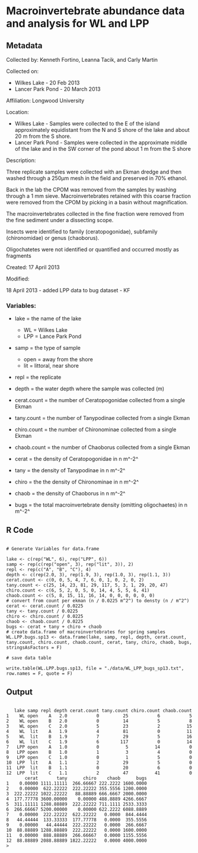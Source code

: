 # Macroinvertebrate abundance data and analysis for WL and LPP

## Metadata

Collected by: Kenneth Fortino, Leanna Tacik, and Carly Martin

Collected on: 

* Wilkes Lake - 20 Feb 2013
* Lancer Park Pond - 20 March 2013

Affiliation: Longwood University

Location:

* Wilkes Lake - Samples were collected to the E of the island approximately equidistant from the N and S shore of the lake and about 20 m from the S shore.
* Lancer Park Pond - Samples were collected in the approximate middle of the lake and in the SW corner of the pond about 1 m from the S shore

Description:

Three replicate samples were collected with an Ekman dredge and then washed through a 250&mu;m mesh in the field and preserved in 70% ethanol. 

Back in the lab the CPOM was removed from the samples by washing through a 1 mm sieve.  Macroinvertebrates retained with this coarse fraction were removed from the CPOM by picking in a basin without magnification.  

The macroinvertebrates collected in the fine fraction were removed from the fine sediment under a dissecting scope.

Insects were identified to family (ceratopogonidae), subfamily (chironomidae) or genus (chaoborus).  

Oligochatetes were not identified or quantified and occurred mostly as fragments

Created: 17 April 2013

Modified:

18 April 2013 - added LPP data to bug dataset - KF

### Variables:

* lake = the name of the lake
    * WL = Wilkes Lake
    * LPP = Lance Park Pond

* samp = the type of sample
    * open = away from the shore
    * lit = littoral, near shore

* repl = the replicate

* depth = the water depth where the sample was collected (m)

* cerat.count = the number of Ceratopogonidae collected from a single Ekman

* tany.count = the number of Tanypodinae collected from a single Ekman

* chiro.count = the number of Chironominae collected from a single Ekman

* chaob.count = the number of Chaoborus collected from a single Ekman

* cerat = the density of Ceratopogonidae in n m^-2^

* tany = the density of Tanypodinae in n m^-2^

* chiro = the the density of Chironominae in n m^-2^

* chaob = the density of Chaoborus in n m^-2^

* bugs = the total macroinvertebrate density (omitting oligochaetes) in n m^-2^

## R Code

~~~~

# Generate Variables for data.frame

lake <- c(rep("WL", 6), rep("LPP", 6))
samp <- rep(c(rep("open", 3), rep("lit", 3)), 2)
repl <- rep(c("A", "B", "C"), 4)
depth <- c(rep(2.0, 3), rep(1.9, 3), rep(1.0, 3), rep(1.1, 3))
cerat.count <- c(0, 0, 5, 4, 7, 6, 0, 1, 0, 2, 0, 2)
tany.count <- c(25, 14, 23, 81, 29, 117, 5, 3, 1, 29, 20, 47)
chiro.count <- c(6, 5, 2, 0, 5, 0, 14, 4, 5, 5, 6, 41)
chaob.count <- c(5, 8, 15, 11, 16, 14, 0, 0, 0, 0, 0, 0)
# convert from count per ekman (n / 0.0225 m^2^) to densty (n / m^2^)
cerat <- cerat.count / 0.0225
tany <- tany.count / 0.0225
chiro <- chiro.count / 0.0225
chaob <- chaob.count / 0.0225
bugs <- cerat + tany + chiro + chaob
# create data.frame of macroinvertebrates for spring samples
WL.LPP.bugs.sp13 <- data.frame(lake, samp, repl, depth, cerat.count, tany.count, chiro.count, chaob.count, cerat, tany, chiro, chaob, bugs, stringsAsFactors = F)

# save data table

write.table(WL.LPP.bugs.sp13, file = "./data/WL_LPP_bugs_sp13.txt", row.names = F, quote = F)

~~~~

## Output

~~~~

   lake samp repl depth cerat.count tany.count chiro.count chaob.count
1    WL open    A   2.0           0         25           6           5
2    WL open    B   2.0           0         14           5           8
3    WL open    C   2.0           5         23           2          15
4    WL  lit    A   1.9           4         81           0          11
5    WL  lit    B   1.9           7         29           5          16
6    WL  lit    C   1.9           6        117           0          14
7   LPP open    A   1.0           0          5          14           0
8   LPP open    B   1.0           1          3           4           0
9   LPP open    C   1.0           0          1           5           0
10  LPP  lit    A   1.1           2         29           5           0
11  LPP  lit    B   1.1           0         20           6           0
12  LPP  lit    C   1.1           2         47          41           0
       cerat       tany      chiro    chaob      bugs
1    0.00000 1111.11111  266.66667 222.2222 1600.0000
2    0.00000  622.22222  222.22222 355.5556 1200.0000
3  222.22222 1022.22222   88.88889 666.6667 2000.0000
4  177.77778 3600.00000    0.00000 488.8889 4266.6667
5  311.11111 1288.88889  222.22222 711.1111 2533.3333
6  266.66667 5200.00000    0.00000 622.2222 6088.8889
7    0.00000  222.22222  622.22222   0.0000  844.4444
8   44.44444  133.33333  177.77778   0.0000  355.5556
9    0.00000   44.44444  222.22222   0.0000  266.6667
10  88.88889 1288.88889  222.22222   0.0000 1600.0000
11   0.00000  888.88889  266.66667   0.0000 1155.5556
12  88.88889 2088.88889 1822.22222   0.0000 4000.0000
>

~~~~

